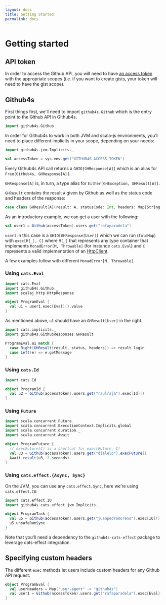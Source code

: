 ```yaml
---
layout: docs
title: Getting Started
permalink: docs
---
```


# Getting started

## API token

In order to access the Github API, you will need to have [an access token][access-token] with the
appropriate scopes (i.e. if you want to create gists, your token will need to have the gist scope).

## Github4s

First things first, we'll need to import `github4s.Github` which is the entry point to the Github
API in Github4s.

```scala mdoc:silent
import github4s.Github
```

In order for Github4s to work in both JVM and scala-js environments, you'll need to place different
implicits in your scope, depending on your needs:

```scala mdoc:silent
import github4s.jvm.Implicits._
```

```scala mdoc:invisible
val accessToken = sys.env.get("GITHUB4S_ACCESS_TOKEN")
```

Every Github4s API call returns a `GHIO[GHResponse[A]]` which is an alias for
`Free[Github4s, GHResponse[A]]`.

`GHResponse[A]` is, in turn, a type alias for `Either[GHException, GHResult[A]]`.

`GHResult` contains the result `A` given by Github as well as the status code and headers of the
response:

```scala
case class GHResult[A](result: A, statusCode: Int, headers: Map[String, IndexedSeq[String]])
```

As an introductory example, we can get a user with the following:

```scala mdoc:silent
val user1 = Github(accessToken).users.get("rafaparadela")
```

`user1` in this case is a `GHIO[GHResponse[User]]` which we can run (`foldMap`) with
`exec[M[_], C]` where `M[_]` that represents any type container that implements
`MonadError[M, Throwable]` (for instance `cats.Eval`) and `C` represents a valid implementation of
an [HttpClient][http-client].

A few examples follow with different `MonadError[M, Throwable]`.

### Using `cats.Eval`

```scala mdoc:silent
import cats.Eval
import github4s.Github._
import scalaj.http.HttpResponse

object ProgramEval {
  val u1 = user1.exec[Eval]().value
}
```

As mentioned above, `u1` should have an `GHResult[User]` in the right.

```scala mdoc:silent
import cats.implicits._
import github4s.GithubResponses.GHResult

ProgramEval.u1 match {
  case Right(GHResult(result, status, headers)) => result.login
  case Left(e) => e.getMessage
}
```

### Using `cats.Id`

```scala mdoc:silent
import cats.Id

object ProgramId {
  val u2 = Github(accessToken).users.get("raulraja").exec[Id]()
}
```

### Using `Future`

```scala mdoc:silent
import scala.concurrent.Future
import scala.concurrent.ExecutionContext.Implicits.global
import scala.concurrent.duration._
import scala.concurrent.Await

object ProgramFuture {
  // execFuture[C] is a shortcut for exec[Future, C]
  val u3 = Github(accessToken).users.get("dialelo").execFuture()
  Await.result(u3, 2.seconds)
}
```

### Using `cats.effect.{Async, Sync}`

On the JVM, you can use any `cats.effect.Sync`, here we're using `cats.effect.IO`:
```scala mdoc:silent
import cats.effect.IO
import github4s.cats.effect.jvm.Implicits._

object ProgramTask {
  val u5 = Github(accessToken).users.get("juanpedromoreno").exec[IO]()
  u5.unsafeRunSync
}
```

Note that you'll need a dependency to the `github4s-cats-effect` package to leverage
cats-effect integration.

## Specifying custom headers

The different `exec` methods let users include custom headers for any Github API request:

```scala mdoc:silent
object ProgramEval {
  val userHeaders = Map("user-agent" -> "github4s")
  val user1 = Github(accessToken).users.get("rafaparadela").exec[Eval](userHeaders).value
}
```

[http-client]: https://github.com/47deg/github4s/blob/master/github4s/shared/src/main/scala/github4s/HttpClient.scala
[scalaj]: https://github.com/scalaj/scalaj-http
[access-token]: https://github.com/settings/tokens
